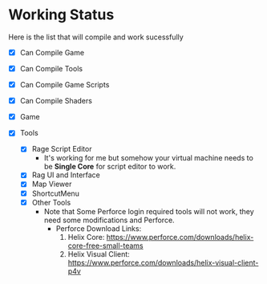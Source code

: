# Working Status

Here is the list that will compile and work sucessfully

- [x] Can Compile Game
- [x] Can Compile Tools
- [x] Can Compile Game Scripts
- [x] Can Compile Shaders

- [x] Game
- [x] Tools
  - [x] Rage Script Editor
    - It's working for me but somehow your virtual machine needs to be **Single Core** for script editor to work.   
  - [x] Rag UI and Interface
  - [x] Map Viewer
  - [x] ShortcutMenu 
  - [x] Other Tools
    - Note that Some Perforce login required tools will not work, they need some modifications and Perforce.
      - Perforce Download Links:
        1. Helix Core: https://www.perforce.com/downloads/helix-core-free-small-teams
        2. Helix Visual Client: https://www.perforce.com/downloads/helix-visual-client-p4v
